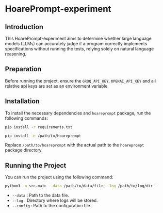 # HoarePrompt-experiment

## Introduction
This HoarePrompt-experiment aims to determine whether large language models (LLMs) can accurately judge if a program correctly implements specifications without running the tests, relying solely on natural language reasoning.

## Preparation
Before running the project, ensure the `GROQ_API_KEY`, `OPENAI_API_KEY` and all relative api keys are set as an environment variable.




## Installation

To install the necessary dependencies and `hoareprompt` package, run the following commands:

```zsh
pip install -r requirements.txt
```
```zsh
pip install -e /path/to/hoareprompt
```

Replace `/path/to/hoareprompt` with the actual path to the `hoareprompt` package directory.

## Running the Project

You can run the project using the following command:

```bash
python3 -m src.main --data /path/to/data/file --log /path/to/log/dir --config /path/to/config/file
```

- `--data` : Path to the data file.
- `--log` : Directory where logs will be stored.
- `--config` : Path to the configuration file.
